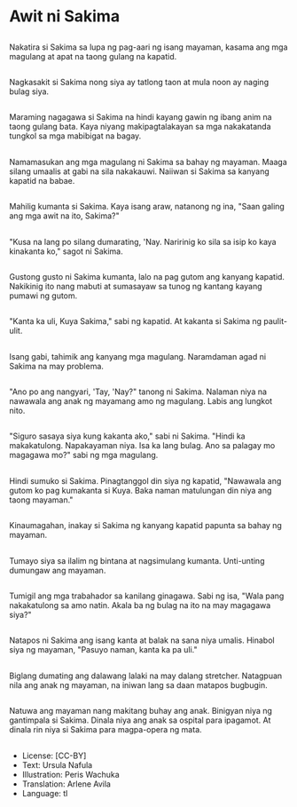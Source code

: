 # Awit ni Sakima

##
Nakatira si Sakima sa lupa ng pag-aari ng isang mayaman, kasama ang mga magulang at apat na taong gulang na kapatid.

##
Nagkasakit si Sakima nong siya ay tatlong taon at mula noon ay naging bulag siya. 

##
Maraming nagagawa si Sakima na hindi kayang gawin ng ibang anim na taong gulang bata. Kaya niyang makipagtalakayan sa mga nakakatanda tungkol sa mga mabibigat na bagay.

##
Namamasukan ang mga magulang ni Sakima sa bahay ng mayaman. Maaga silang umaalis at gabi na sila nakakauwi. Naiiwan si Sakima sa kanyang kapatid na babae.

##
Mahilig kumanta si Sakima. Kaya isang araw, natanong ng ina, "Saan galing ang mga awit na ito, Sakima?"

##
"Kusa na lang po silang dumarating, 'Nay. Naririnig ko sila sa isip ko kaya kinakanta ko," sagot ni Sakima.

##
Gustong gusto ni Sakima kumanta, lalo na pag gutom ang kanyang kapatid. Nakikinig ito nang mabuti at sumasayaw sa tunog ng kantang kayang pumawi ng gutom.

##
"Kanta ka uli, Kuya Sakima," sabi ng kapatid. At kakanta si Sakima ng paulit-ulit.

##
Isang gabi, tahimik ang kanyang mga magulang. Naramdaman agad ni Sakima na may problema.

##
"Ano po ang nangyari, 'Tay, 'Nay?" tanong ni Sakima. Nalaman niya na nawawala ang anak ng mayamang amo ng magulang. Labis ang lungkot nito.

##
"Siguro sasaya siya kung kakanta ako," sabi ni Sakima. "Hindi ka makakatulong. Napakayaman niya. Isa ka lang bulag. Ano sa palagay mo magagawa mo?" sabi ng mga magulang.

##
Hindi sumuko si Sakima. Pinagtanggol din siya ng kapatid, "Nawawala ang gutom ko pag kumakanta si Kuya. Baka naman matulungan din niya ang taong mayaman."

##
Kinaumagahan, inakay si Sakima ng kanyang kapatid papunta sa bahay ng mayaman.

##
Tumayo siya sa ilalim ng bintana at nagsimulang kumanta. Unti-unting dumungaw ang mayaman.

##
Tumigil ang mga trabahador sa kanilang ginagawa. Sabi ng isa, "Wala pang nakakatulong sa amo natin. Akala ba ng bulag na ito na may magagawa siya?"

##
Natapos ni Sakima ang isang kanta at balak na sana niya umalis. Hinabol siya ng mayaman, "Pasuyo naman, kanta ka pa uli."

##
Biglang dumating ang dalawang lalaki na may dalang stretcher. Natagpuan nila ang anak ng mayaman, na iniwan lang sa daan matapos bugbugin.

##
Natuwa ang mayaman nang makitang buhay ang anak. Binigyan niya ng gantimpala si Sakima. Dinala niya ang anak sa ospital para ipagamot. At dinala rin niya si Sakima para magpa-opera ng mata.

##
* License: [CC-BY]
* Text: Ursula Nafula
* Illustration: Peris Wachuka
* Translation: Arlene Avila
* Language: tl
